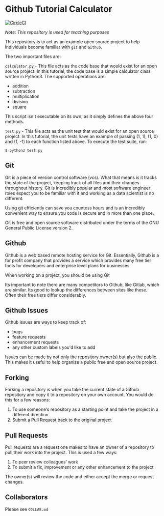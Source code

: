 # Github Tutorial Calculator

[![CircleCI](https://circleci.com/gh/GregHilston/github-tutorial-calculator.svg?style=svg)](https://circleci.com/gh/GregHilston/github-tutorial-calculator)

*Note: This repository is used for teaching purposes*

This repository is to act as an example open source project to help individuals become familiar with `git` and `Github`.

The two important files are:

`calculator.py` - This file acts as the code base that would exist for an open source project. In this tutorial, the code base is a simple calculator class written in Python3. The supported operations are:

* addition
* subtraction
* multiplication
* division
* square

This script isn't executable on its own, as it simply defines the above four methods.

`test.py` - This file acts as the unit test that would exist for an open source project. In this tutorial, the unit tests have an example of passing (1, 1), (1, 0) and (1, -1) to each function listed above. To execute the test suite, run:

    $ python3 test.py


## Git

Git is a piece of version control software (vcs). What that means is it tracks the state of the project, keeping track of all files and their changes throughout history. Git is incredibly popular and most software engineer roles expect you to be familiar with it and working as a data scientist is no different.

Using git efficiently can save you countess hours and is an incredibly convenient way to ensure you code is secure and in more than one place.

Git is free and open source software distributed under the terms of the GNU General Public License version 2.


## Github

Github is a web based remote hosting service for Git. Essentially, Github is a for profit company that provides a service which provides many free tier tools for developers and enterprise level plans for businesses.

When working on a project, you should be using Git

Its important to note there are many competitors to Github, like Gitlab, which are similar. Its good to lookup the differences between sites like these. Often their free tiers differ considerably.


## Github Issues

Github issues are ways to keep track of:

* bugs
* feature requests
* enhancement requests
* any other custom labels you'd like to add

Issues can be made by not only the repository owner(s) but also the public. This makes it useful to help organize a public free and open source project.


## Forking

Forking a repository is when you take the current state of a Github repository and copy it to a repository on your own account. You would do this for a few reasons:

1. To use someone's repository as a starting point and take the project in a different direction
2. Submit a Pull Request back to the original project


## Pull Requests

Pull requests are a request one makes to have an owner of a repository to pull their work into the project. This is used a few ways:

1. To peer review colleagues' work
2. To submit a fix, improvement or any other enhancement to the project

The owner(s) will review the code and either accept the merge or request changes.


## Collaborators

Please see `COLLAB.md`

